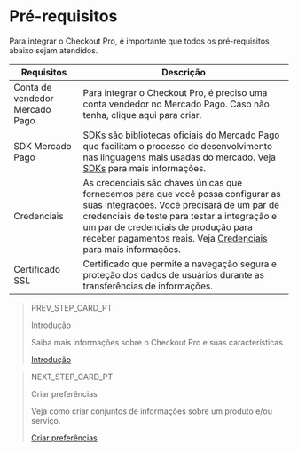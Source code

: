 # Pré-requisitos

Para integrar o Checkout Pro, é importante que todos os pré-requisitos abaixo sejam atendidos.

| Requisitos | Descrição |
|--- |--- |
| Conta de vendedor Mercado Pago |Para integrar o Checkout Pro, é preciso uma conta vendedor no Mercado Pago. Caso não tenha, clique aqui para criar.|
| SDK Mercado Pago | SDKs são bibliotecas oficiais do Mercado Pago que facilitam o processo de desenvolvimento nas linguagens mais usadas do mercado. Veja [SDKs](/developers/pt/docs/sdks-library/landing) para mais informações. |
| Credenciais | As credenciais são chaves únicas que fornecemos para que você possa configurar as suas integrações. Você precisará de um par de credenciais de teste para testar a integração e um par de credenciais de produção para receber pagamentos reais. Veja [Credenciais](/developers/pt/guides/additional-content/credentials/credentials) para mais informações. |
| Certificado SSL | Certificado que permite a navegação segura e proteção dos dados de usuários durante as transferências de informações. |

> PREV_STEP_CARD_PT
>
> Introdução
>
> Saiba mais informações sobre o Checkout Pro e suas características.
>
> [Introdução](/developers/pt/docs/checkout-pro/landing)

> NEXT_STEP_CARD_PT
>
> Criar preferências
>
> Veja como criar conjuntos de informações sobre um produto e/ou serviço.
>
> [Criar preferências](/developers/pt/docs/checkout-pro/requirements)